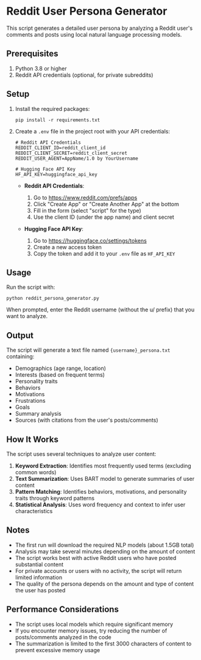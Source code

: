 # Reddit User Persona Generator

This script generates a detailed user persona by analyzing a Reddit user's comments and posts using local natural language processing models.

## Prerequisites

1. Python 3.8 or higher
2. Reddit API credentials (optional, for private subreddits)

## Setup

1. Install the required packages:
   ```
   pip install -r requirements.txt
   ```

2. Create a `.env` file in the project root with your API credentials:
   ```
   # Reddit API Credentials
   REDDIT_CLIENT_ID=reddit_client_id
   REDDIT_CLIENT_SECRET=reddit_client_secret
   REDDIT_USER_AGENT=AppName/1.0 by YourUsername
   
   # Hugging Face API Key
   HF_API_KEY=huggingface_api_key
   ```

   - **Reddit API Credentials**:
     1. Go to https://www.reddit.com/prefs/apps
     2. Click "Create App" or "Create Another App" at the bottom
     3. Fill in the form (select "script" for the type)
     4. Use the client ID (under the app name) and client secret
   
   - **Hugging Face API Key**:
     1. Go to https://huggingface.co/settings/tokens
     2. Create a new access token
     3. Copy the token and add it to your `.env` file as `HF_API_KEY`

## Usage

Run the script with:
```
python reddit_persona_generator.py
```

When prompted, enter the Reddit username (without the u/ prefix) that you want to analyze.

## Output

The script will generate a text file named `{username}_persona.txt` containing:
- Demographics (age range, location)
- Interests (based on frequent terms)
- Personality traits
- Behaviors
- Motivations
- Frustrations
- Goals
- Summary analysis
- Sources (with citations from the user's posts/comments)

## How It Works

The script uses several techniques to analyze user content:
1. **Keyword Extraction**: Identifies most frequently used terms (excluding common words)
2. **Text Summarization**: Uses BART model to generate summaries of user content
3. **Pattern Matching**: Identifies behaviors, motivations, and personality traits through keyword patterns
4. **Statistical Analysis**: Uses word frequency and context to infer user characteristics

## Notes

- The first run will download the required NLP models (about 1.5GB total)
- Analysis may take several minutes depending on the amount of content
- The script works best with active Reddit users who have posted substantial content
- For private accounts or users with no activity, the script will return limited information
- The quality of the persona depends on the amount and type of content the user has posted

## Performance Considerations

- The script uses local models which require significant memory
- If you encounter memory issues, try reducing the number of posts/comments analyzed in the code
- The summarization is limited to the first 3000 characters of content to prevent excessive memory usage
